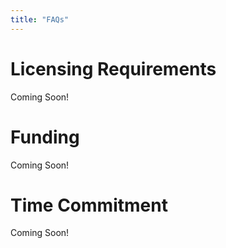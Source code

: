 ```yaml
---
title: "FAQs"
---
```


# Licensing Requirements
Coming Soon!

# Funding
Coming Soon!

# Time Commitment
Coming Soon!
